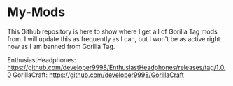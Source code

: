 # My-Mods
This Github repository is here to show where I get all of Gorilla Tag mods from. I will update this as frequently as I can, but I won't be as active right now as I am banned from Gorilla Tag.

EnthusiastHeadphones: https://github.com/developer9998/EnthusiastHeadphones/releases/tag/1.0.0
GorillaCraft: https://github.com/developer9998/GorillaCraft
